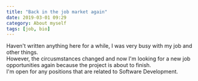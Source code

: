 ```yaml
---
title: "Back in the job market again"
date: 2019-03-01 09:29
category: About myself
tags: [job, bio]
---
```


Haven't written anything here for a while, I was very busy with my job and other things.  
However, the circusmstances changed and now I'm looking for a new job opportunities again because the project is about to finish.  
I'm open for any positions that are related to Software Development.
